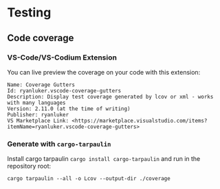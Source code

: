 # Testing

## Code coverage

### VS-Code/VS-Codium Extension

You can live preview the coverage on your code with this extension:

```text
Name: Coverage Gutters
Id: ryanluker.vscode-coverage-gutters
Description: Display test coverage generated by lcov or xml - works with many languages
Version: 2.11.0 (at the time of writing)
Publisher: ryanluker
VS Marketplace Link: <https://marketplace.visualstudio.com/items?itemName=ryanluker.vscode-coverage-gutters>
```

### Generate with `cargo-tarpaulin`

Install cargo tarpaulin `cargo install cargo-tarpaulin` and run in the
repository root:

`cargo tarpaulin --all -o Lcov --output-dir ./coverage`
